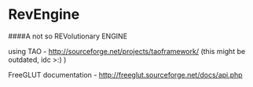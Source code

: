 # RevEngine
####A not so REVolutionary ENGINE


using TAO - http://sourceforge.net/projects/taoframework/ (this might be outdated, idc >:)   )

FreeGLUT documentation - http://freeglut.sourceforge.net/docs/api.php
